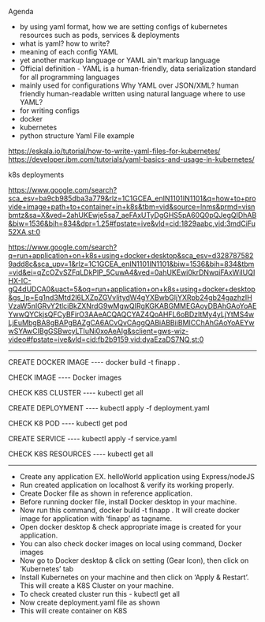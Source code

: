 Agenda
- by using yaml format, how we are setting configs of kubernetes resources such as pods, services & deployments
- what is yaml? how to write?
- meaning of each config
YAML
 - yet another markup language or YAML ain't markup language
 - Official definition - YAML is a human-friendly, data serialization standard for all programming languages
 - mainly used for configurations
Why YAML over JSON/XML?
human friendly
human-readable
written using natural language
where to use YAML?
- for writing configs
- docker
- kubernetes
- python
structure
Yaml File example


https://eskala.io/tutorial/how-to-write-yaml-files-for-kubernetes/
https://developer.ibm.com/tutorials/yaml-basics-and-usage-in-kubernetes/



k8s deployments

https://www.google.com/search?sca_esv=ba9cb985dba3a779&rlz=1C1GCEA_enIN1101IN1101&q=how+to+provide+image+path+to+container+in+k8s&tbm=vid&source=lnms&prmd=visnbmtz&sa=X&ved=2ahUKEwje5sa7_aeFAxUTyDgGHS5pA60Q0pQJegQIDhAB&biw=1536&bih=834&dpr=1.25#fpstate=ive&vld=cid:1829aabc,vid:3mdCiFu52XA,st:0

https://www.google.com/search?q=run+application+on+k8s+using+docker+desktop&sca_esv=d3287875829add8c&sca_upv=1&rlz=1C1GCEA_enIN1101IN1101&biw=1536&bih=834&tbm=vid&ei=qZcOZvSZFqLDkPIP_5CuwA4&ved=0ahUKEwi0krDNwqiFAxWiIUQIHX-IC-gQ4dUDCA0&uact=5&oq=run+application+on+k8s+using+docker+desktop&gs_lp=Eg1nd3Mtd2l6LXZpZGVvIitydW4gYXBwbGljYXRpb24gb24gazhzIHVzaW5nIGRvY2tlciBkZXNrdG9wMgwQIRgKGKABGMMEGAoyDBAhGAoYoAEYwwQYCkjsQFCyBFirO3AAeACQAQCYAZ4QoAHFL6oBDzItMy4yLjYtMS4wLjEuMbgBA8gBAPgBAZgCA6ACvQvCAggQABiABBiiBMICChAhGAoYoAEYwwSYAwCIBgGSBwcyLTIuNi0xoAeAIg&sclient=gws-wiz-video#fpstate=ive&vld=cid:fb2b9159,vid:dyaEzaDS7NQ,st:0

------------------



CREATE DOCKER IMAGE ----
docker build -t finapp .


CHECK IMAGE ----
Docker images


CHECK K8S CLUSTER ----
kubectl get all



CREATE DEPLOYMENT ----
kubectl apply -f deployment.yaml



CHECK K8 POD ----
kubectl get pod


CREATE SERVICE ----
kubectl apply -f service.yaml


CHECK K8S RESOURCES ----
kubectl get all


--------------------


-	Create any application EX. helloWorld application using Express/nodeJS
-	Run created application on localhost & verify its working properly.
-	Create Docker file as shown in reference application.
-	Before running docker file, install Docker desktop in your machine.
-	Now run this command, docker build -t finapp .
It will create docker image for application with ‘finapp’ as tagname.
-	Open docker desktop & check appropriate image is created for your application.
-	You can also check docker images on local using command, Docker images
-	Now go to Docker desktop & click on setting (Gear Icon), then click on ‘Kubernetes’ tab 
-	Install Kubernetes on your machine and then click on ‘Apply & Restart’. This will create a K8S Cluster on your machine.
-	To check created cluster run this - kubectl get all
-	Now create deployment.yaml file as shown 
-	This will create container on K8S











